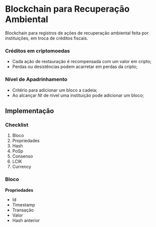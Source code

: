# Blockchain para Recuperação Ambiental

Blockchain para registros de ações de recuperação ambiental feita por instituições, em troca de créditos fiscais.

### **Créditos em criptomoedas**
- Cada ação de restauração é recompensada com um valor em cripto;
- Perdas ou desistências podem acarretar em perdas da cripto;

 ### **Nível de Apadrinhamento**
- Critério para adicionar um bloco a cadeia;
- Ao alcançar 𝑁𝑡 de nível uma instituição pode adicionar um bloco;


## Implementação

### Checklist
1. Bloco
2. Propriedades
3. Hash
4. PoSp
5. Consenso
6. LCIK
7. Currency

### **Bloco**

**Propriedades**
- Id
- Timestamp
- Transação
- Valor
- Hash anterior